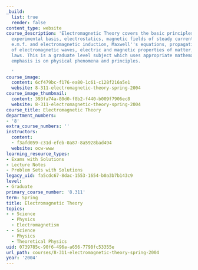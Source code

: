 ```yaml
---
_build:
  list: true
  render: false
content_type: website
course_description: 'Electromagnetic Theory covers the basic principles of electromagnetism:
  experimental basis, electrostatics, magnetic fields of steady currents, motional
  e.m.f. and electromagnetic induction, Maxwell''s equations, propagation and radiation
  of electromagnetic waves, electric and magnetic properties of matter, and conservation
  laws. This is a graduate level subject which uses appropriate mathematics but whose
  emphasis is on physical phenomena and principles.

  '
course_image:
  content: 6cf479bc-f176-ea80-1c61-c128f216a5e1
  website: 8-311-electromagnetic-theory-spring-2004
course_image_thumbnail:
  content: 393fa74a-80d0-f8b2-f440-b009f7906ec8
  website: 8-311-electromagnetic-theory-spring-2004
course_title: Electromagnetic Theory
department_numbers:
- '8'
extra_course_numbers: ''
instructors:
  content:
  - f3afd059-c31d-efeb-0a87-8a5928bad494
  website: ocw-www
learning_resource_types:
- Exams with Solutions
- Lecture Notes
- Problem Sets with Solutions
legacy_uid: fa5cdc67-8dac-1553-1654-b0a3b7b143c9
level:
- Graduate
primary_course_number: '8.311'
term: Spring
title: Electromagnetic Theory
topics:
- - Science
  - Physics
  - Electromagnetism
- - Science
  - Physics
  - Theoretical Physics
uid: 0739785c-90f6-496a-a656-7798fc53355e
url_path: courses/8-311-electromagnetic-theory-spring-2004
year: '2004'
---
```

